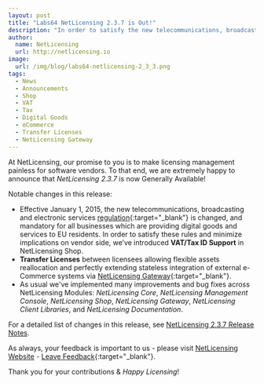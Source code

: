```yaml
---
layout: post
title: "Labs64 NetLicensing 2.3.7 is Out!"
description: "In order to satisfy the new telecommunications, broadcasting and electronic services rules we’ve introduced VAT/Tax ID Support in NetLicensing Shop"
author:
  name: NetLicensing
  url: http://netlicensing.io
image:
  url: /img/blog/labs64-netlicensing-2_3_3.png
tags:
  - News
  - Announcements
  - Shop
  - VAT
  - Tax
  - Digital Goods
  - eCommerce
  - Transfer Licenses
  - NetLicensing Gateway
---
```


At NetLicensing, our promise to you is to make licensing management painless for software vendors. To that end, we are extremely happy to announce that *NetLicensing 2.3.7* is now Generally Available!

Notable changes in this release:

* Effective January 1, 2015, the new telecommunications, broadcasting and electronic services [regulation](http://ec.europa.eu/taxation_customs/business/vat/telecommunications-broadcasting-electronic-services_en){:target="_blank"} is changed, and mandatory for all businesses which are providing digital goods and services to EU residents. In order to satisfy these rules and minimize implications on vendor side, we’ve introduced **VAT/Tax ID Support** in NetLicensing Shop.
* **Transfer Licenses** between licensees allowing flexible assets reallocation and perfectly extending stateless integration of external e-Commerce systems via [NetLicensing Gateway](https://github.com/Labs64/NetLicensing-Gateway){:target="_blank"}.
* As usual we've implemented many improvements and bug fixes across NetLicensing Modules: *NetLicensing Core*, *NetLicensing Management Console*, *NetLicensing Shop*, *NetLicensing Gateway*, *NetLicensing Client Libraries*, and *NetLicensing Documentation*.

For a detailed list of changes in this release, see [NetLicensing 2.3.7 Release Notes](https://www.labs64.de/confluence/x/jgHx).

As always, your feedback is important to us - please visit [NetLicensing Website](http://netlicensing.io) - [Leave Feedback](https://netlicensing.uservoice.com/){:target="_blank"}.

Thank you for your contributions & *Happy Licensing*!
